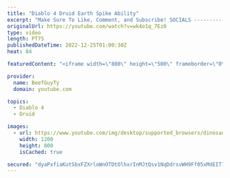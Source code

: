```yaml
---
title: "Diablo 4 Druid Earth Spike Ability"
excerpt: "Make Sure To Like, Comment, and Subscribe! SOCIALS ---------------------------------------------- Join Our ..."
originalUrl: https://youtube.com/watch?v=wk4o1q_7Ez0
type: video
length: PT7S
publishedDateTime: 2022-12-25T01:00:30Z
heat: 84

featuredContent: "<iframe width=\"800\" height=\"500\" frameborder=\"0\" src=\"https://www.youtube.com/embed/wk4o1q_7Ez0\" allow=\"accelerometer; autoplay; encrypted-media; gyroscope; picture-in-picture\" allowfullscreen></iframe>"

provider:
  name: BeefGuyTy
  domain: youtube.com

topics:
  - Diablo 4
  - Druid

images:
  - url: https://www.youtube.com/img/desktop/supported_browsers/dinosaur.png
    width: 1200
    height: 800
    isCached: true

secured: "dyaPxfiaKutSbxFZXrloWnOTDtOlhxrInMJtQsv1NqDdrsvWH9Ff05xMdEIT7Z6UlhzzQxsV3G4OElQq+WfTyD/XGQOuRBBuBVMMyf8Ql8bs4+Af0WwpS2yx+cEkCIt1ZX64dTtT2anT/ZW4czHSEBzObz/aNRpBOIywYn4Jm4Thi2+pahIhBK8TGMquAxToHzg4zYwBFhvwfN1YVugApjOOAjHArgoBq0dSIE9jco+5RqxauKv4waV1OJxRHCJvr9cS9TqOiYwkcU7vgBP+6aT9a6tvEunlqpof7ak/t4AqKM80UammT7ft0Fx7qZOVkA49A17U7yCrSBFHZs5bPgiX1PSvstd/j0FNGLzISpF4UP8WuwcJ3VWDHN0KPgDfMMMPwdwULtaL76BL4oxl9uXFkHXBVp9fciRwv89H6a0=;EfRqFrXanbGy2RK/9/07xw=="
---
```


